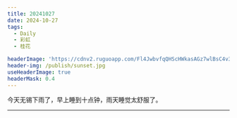 ```yaml
---
title: 20241027
date: 2024-10-27
tags:
  - Daily
  - 彩虹
  - 桂花

headerImage: 'https://cdnv2.ruguoapp.com/Fl4JwbvfqQHScHWkasAGz7wlBsC4v3.jpg'
header-img: /publish/sunset.jpg
useHeaderImage: true
headerMask: 0.4
---
```


今天无锡下雨了，早上睡到十点钟，雨天睡觉太舒服了。

---







